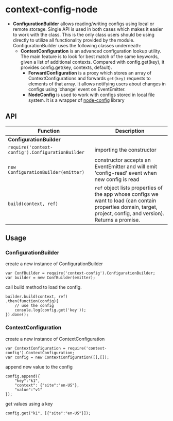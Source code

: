context-config-node
===================

* **ConfigurationBuilder** allows reading/writing configs using local or remote storage. Single API is used in both cases which makes it easier to work with the class. This is the only class users should be using directly to utilize all functionality provided by the module. ConfigurationBuilder uses the following classes underneath:
  * **ContextConfiguration** is an advanced configuration lookup utility. The main feature is to look for best match of the same keywords, given a list of additional contexts. Compared with config.get(key), it provides config.get(key, contexts, default).
	* **ForwardConfiguration** is a proxy which stores an array of ContextConfigurations and forwards `get(key)` requests to elements of that array. It allows notifying users about changes in configs using 'change' event on EventEmitter.
	* **NodeConfig** is used to work with configs stored in local file system. It is a wrapper of [node-config](https://github.com/lorenwest/node-config) library


## API
| Function | Description |
|---|---|
|**ConfigurationBuilder**|
|`require('context-config').ConfigurationBuilder`|importing the constructor|
|`new ConfigurationBuilder(emitter)`|constructor accepts an EventEmitter and will emit 'config-read' event when new config is read|
|`build(context, ref)`| `ref` object lists properties of the app whose configs we want to load (can contain properties domain, target, project, config, and version). Returns a promise.



## Usage
### ConfigurationBuilder
create a new instance of ConfigurationBuilder
```
var ConfBuilder = require('context-config').ConfigurationBuilder;
var builder = new ConfBuilder(emitter);
```
call build method to load the config.
```
builder.build(context, ref)
.then(function(config){
	// use the config
	console.log(config.get('key'));
}).done();
```
### ContextConfiguration
create a new instance of ContextConfiguration
```
var ContextConfiguration = require('context-config').ContextConfiguration;
var config = new ContextConfiguration([],[]);
```
append new value to the config
```
config.append({
    "key":"k1",
    "context": {"site":"en-US"},
    "value":"v1"
});
```
get values using a key
```
config.get("k1", [{"site":"en-US"}]);
```
